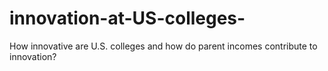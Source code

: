 # innovation-at-US-colleges-
How innovative are U.S. colleges and how do parent incomes contribute to innovation?
